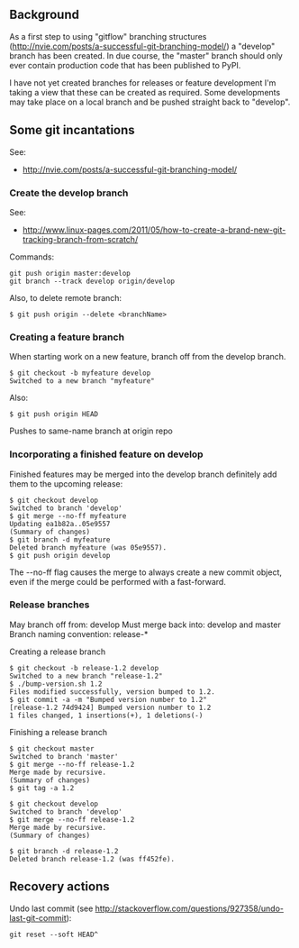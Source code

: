 ## Background

As a first step to using "gitflow" branching structures (http://nvie.com/posts/a-successful-git-branching-model/)
a "develop" branch has been created.  In due course, the "master" branch should only ever contain production code
that has been published to PyPI.

I have not yet created branches for releases or feature development
I'm taking a view that these can be created as required.
Some developments may take place on a local branch and be pushed straight back to "develop".

## Some git incantations ##

See:

* http://nvie.com/posts/a-successful-git-branching-model/


### Create the develop branch ###

See:

* http://www.linux-pages.com/2011/05/how-to-create-a-brand-new-git-tracking-branch-from-scratch/ 

Commands:

    git push origin master:develop
    git branch --track develop origin/develop

Also, to delete remote branch:

    $ git push origin --delete <branchName>


### Creating a feature branch ###

When starting work on a new feature, branch off from the develop branch.

    $ git checkout -b myfeature develop
    Switched to a new branch "myfeature"

Also:

    $ git push origin HEAD

Pushes to same-name branch at origin repo


### Incorporating a finished feature on develop ###

Finished features may be merged into the develop branch definitely add them to the upcoming release:

    $ git checkout develop
    Switched to branch 'develop'
    $ git merge --no-ff myfeature
    Updating ea1b82a..05e9557
    (Summary of changes)
    $ git branch -d myfeature
    Deleted branch myfeature (was 05e9557).
    $ git push origin develop

The --no-ff flag causes the merge to always create a new commit object, even if the merge could be performed with a fast-forward.


### Release branches ###

May branch off from: develop Must merge back into: develop and master Branch naming convention: release-*

Creating a release branch

    $ git checkout -b release-1.2 develop
    Switched to a new branch "release-1.2"
    $ ./bump-version.sh 1.2
    Files modified successfully, version bumped to 1.2.
    $ git commit -a -m "Bumped version number to 1.2"
    [release-1.2 74d9424] Bumped version number to 1.2
    1 files changed, 1 insertions(+), 1 deletions(-)

Finishing a release branch

    $ git checkout master
    Switched to branch 'master'
    $ git merge --no-ff release-1.2
    Merge made by recursive.
    (Summary of changes)
    $ git tag -a 1.2

    $ git checkout develop
    Switched to branch 'develop'
    $ git merge --no-ff release-1.2
    Merge made by recursive.
    (Summary of changes)

    $ git branch -d release-1.2
    Deleted branch release-1.2 (was ff452fe).

## Recovery actions

Undo last commit (see http://stackoverflow.com/questions/927358/undo-last-git-commit):

    git reset --soft HEAD^
